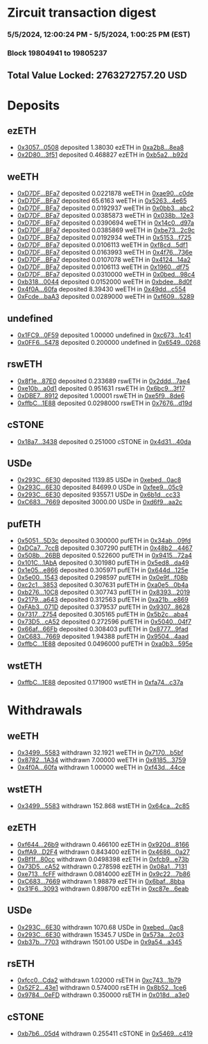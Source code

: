 # Zircuit transaction digest
### 5/5/2024, 12:00:24 PM - 5/5/2024, 1:00:25 PM (EST)
### Block 19804941 to 19805237

## Total Value Locked: 2763272757.20 USD

# Deposits
## ezETH
- [0x3057...0508](https://etherscan.io/address/0x3057D9cabE158B79004Fe3f55BCfa42923950508) deposited 1.38030 ezETH in [0xa2b8...8ea8](https://etherscan.io/tx/0x3057D9cabE158B79004Fe3f55BCfa42923950508)
- [0x2D80...3f51](https://etherscan.io/address/0x2D808FE20525ccb17643F12F3F05767C89Eb3f51) deposited 0.468827 ezETH in [0xb5a2...b92d](https://etherscan.io/tx/0x2D808FE20525ccb17643F12F3F05767C89Eb3f51)
## weETH
- [0xD7DF...BFa7](https://etherscan.io/address/0xD7DF7E085214743530afF339aFC420c7c720BFa7) deposited 0.0221878 weETH in [0xae90...c0de](https://etherscan.io/tx/0xD7DF7E085214743530afF339aFC420c7c720BFa7)
- [0xD7DF...BFa7](https://etherscan.io/address/0xD7DF7E085214743530afF339aFC420c7c720BFa7) deposited 65.6163 weETH in [0x5263...4e65](https://etherscan.io/tx/0xD7DF7E085214743530afF339aFC420c7c720BFa7)
- [0xD7DF...BFa7](https://etherscan.io/address/0xD7DF7E085214743530afF339aFC420c7c720BFa7) deposited 0.0192937 weETH in [0x0bb3...abc2](https://etherscan.io/tx/0xD7DF7E085214743530afF339aFC420c7c720BFa7)
- [0xD7DF...BFa7](https://etherscan.io/address/0xD7DF7E085214743530afF339aFC420c7c720BFa7) deposited 0.0385873 weETH in [0x038b...12e3](https://etherscan.io/tx/0xD7DF7E085214743530afF339aFC420c7c720BFa7)
- [0xD7DF...BFa7](https://etherscan.io/address/0xD7DF7E085214743530afF339aFC420c7c720BFa7) deposited 0.0390694 weETH in [0x14c0...d97a](https://etherscan.io/tx/0xD7DF7E085214743530afF339aFC420c7c720BFa7)
- [0xD7DF...BFa7](https://etherscan.io/address/0xD7DF7E085214743530afF339aFC420c7c720BFa7) deposited 0.0385869 weETH in [0xbe73...2c9c](https://etherscan.io/tx/0xD7DF7E085214743530afF339aFC420c7c720BFa7)
- [0xD7DF...BFa7](https://etherscan.io/address/0xD7DF7E085214743530afF339aFC420c7c720BFa7) deposited 0.0192934 weETH in [0x5153...f725](https://etherscan.io/tx/0xD7DF7E085214743530afF339aFC420c7c720BFa7)
- [0xD7DF...BFa7](https://etherscan.io/address/0xD7DF7E085214743530afF339aFC420c7c720BFa7) deposited 0.0106113 weETH in [0xf8cd...5df1](https://etherscan.io/tx/0xD7DF7E085214743530afF339aFC420c7c720BFa7)
- [0xD7DF...BFa7](https://etherscan.io/address/0xD7DF7E085214743530afF339aFC420c7c720BFa7) deposited 0.0163993 weETH in [0x4f76...736e](https://etherscan.io/tx/0xD7DF7E085214743530afF339aFC420c7c720BFa7)
- [0xD7DF...BFa7](https://etherscan.io/address/0xD7DF7E085214743530afF339aFC420c7c720BFa7) deposited 0.0107078 weETH in [0x4124...14a2](https://etherscan.io/tx/0xD7DF7E085214743530afF339aFC420c7c720BFa7)
- [0xD7DF...BFa7](https://etherscan.io/address/0xD7DF7E085214743530afF339aFC420c7c720BFa7) deposited 0.0106113 weETH in [0x1960...df75](https://etherscan.io/tx/0xD7DF7E085214743530afF339aFC420c7c720BFa7)
- [0xD7DF...BFa7](https://etherscan.io/address/0xD7DF7E085214743530afF339aFC420c7c720BFa7) deposited 0.0310000 weETH in [0x0bed...98c4](https://etherscan.io/tx/0xD7DF7E085214743530afF339aFC420c7c720BFa7)
- [0xb318...0044](https://etherscan.io/address/0xb318D09b97be2cd7743913C80ce6F7501F0E0044) deposited 0.0152000 weETH in [0xbdee...8d0f](https://etherscan.io/tx/0xb318D09b97be2cd7743913C80ce6F7501F0E0044)
- [0x4f0A...60fa](https://etherscan.io/address/0x4f0A9C530f9a8759A867CA4f56236E81905c60fa) deposited 8.39430 weETH in [0x49dd...c554](https://etherscan.io/tx/0x4f0A9C530f9a8759A867CA4f56236E81905c60fa)
- [0xFcde...baA3](https://etherscan.io/address/0xFcde4d9d908e3FD21781f3f5F08ac722a33EbaA3) deposited 0.0289000 weETH in [0xf609...5289](https://etherscan.io/tx/0xFcde4d9d908e3FD21781f3f5F08ac722a33EbaA3)
## undefined
- [0x1FC9...0F59](https://etherscan.io/address/0x1FC9be0D336AFfa7478aa91149DA494fC2a40F59) deposited 1.00000 undefined in [0xc673...1c41](https://etherscan.io/tx/0x1FC9be0D336AFfa7478aa91149DA494fC2a40F59)
- [0x0FF6...5478](https://etherscan.io/address/0x0FF679e2F18A446a4F491104571B4B98F0A75478) deposited 0.200000 undefined in [0x6549...0268](https://etherscan.io/tx/0x0FF679e2F18A446a4F491104571B4B98F0A75478)
## rswETH
- [0x8f1e...87E0](https://etherscan.io/address/0x8f1e160124a203a86CAFD998a1F6Cf85Ac3887E0) deposited 0.233689 rswETH in [0x2ddd...7ae4](https://etherscan.io/tx/0x8f1e160124a203a86CAFD998a1F6Cf85Ac3887E0)
- [0xe10b...a0d1](https://etherscan.io/address/0xe10bd2BC35C60b3804274c94D4f9481e0FCBa0d1) deposited 0.951631 rswETH in [0x6bc9...3f17](https://etherscan.io/tx/0xe10bd2BC35C60b3804274c94D4f9481e0FCBa0d1)
- [0xDBE7...8912](https://etherscan.io/address/0xDBE7B14316FA2F00d1C9587A8934a9C1a0588912) deposited 1.00001 rswETH in [0xe5f9...8de6](https://etherscan.io/tx/0xDBE7B14316FA2F00d1C9587A8934a9C1a0588912)
- [0xffbC...1E88](https://etherscan.io/address/0xffbC8901Df1568c6580287ad6c16Ac5509511E88) deposited 0.0298000 rswETH in [0x7676...d19d](https://etherscan.io/tx/0xffbC8901Df1568c6580287ad6c16Ac5509511E88)
## cSTONE
- [0x18a7...3438](https://etherscan.io/address/0x18a7f79cBE1EAB2B8d3F37c2851ea2ab65503438) deposited 0.251000 cSTONE in [0x4d31...40da](https://etherscan.io/tx/0x18a7f79cBE1EAB2B8d3F37c2851ea2ab65503438)
## USDe
- [0x293C...6E30](https://etherscan.io/address/0x293C6937D8D82e05B01335F7B33FBA0c8e256E30) deposited 1139.85 USDe in [0xebed...0ac8](https://etherscan.io/tx/0x293C6937D8D82e05B01335F7B33FBA0c8e256E30)
- [0x293C...6E30](https://etherscan.io/address/0x293C6937D8D82e05B01335F7B33FBA0c8e256E30) deposited 84699.0 USDe in [0xfee9...05c9](https://etherscan.io/tx/0x293C6937D8D82e05B01335F7B33FBA0c8e256E30)
- [0x293C...6E30](https://etherscan.io/address/0x293C6937D8D82e05B01335F7B33FBA0c8e256E30) deposited 93557.1 USDe in [0x6b1d...cc33](https://etherscan.io/tx/0x293C6937D8D82e05B01335F7B33FBA0c8e256E30)
- [0xC683...7669](https://etherscan.io/address/0xC68304E439E04b0eA0C0C07A021a26bF708F7669) deposited 3000.00 USDe in [0xd6f9...aa2c](https://etherscan.io/tx/0xC68304E439E04b0eA0C0C07A021a26bF708F7669)
## pufETH
- [0x5051...5D3c](https://etherscan.io/address/0x50512168Bf0bA7d3799284eEf087469E357b5D3c) deposited 0.300000 pufETH in [0x34ab...09fd](https://etherscan.io/tx/0x50512168Bf0bA7d3799284eEf087469E357b5D3c)
- [0xDCa7...7ccB](https://etherscan.io/address/0xDCa7d5370EaD98De1fD60F2108890D99D28F7ccB) deposited 0.307290 pufETH in [0x48b2...4467](https://etherscan.io/tx/0xDCa7d5370EaD98De1fD60F2108890D99D28F7ccB)
- [0x508b...26BB](https://etherscan.io/address/0x508b0907701dFad406Bc80e7833Fd60E267e26BB) deposited 0.522600 pufETH in [0x9415...72a4](https://etherscan.io/tx/0x508b0907701dFad406Bc80e7833Fd60E267e26BB)
- [0x101C...1AbA](https://etherscan.io/address/0x101C8B92626C3Ab7bcFdae5adef21beb95e31AbA) deposited 0.301980 pufETH in [0x5ed8...da49](https://etherscan.io/tx/0x101C8B92626C3Ab7bcFdae5adef21beb95e31AbA)
- [0x1e05...e866](https://etherscan.io/address/0x1e05815d1F52d1F5FDEf068A70Bf689b419fe866) deposited 0.305971 pufETH in [0x644d...125e](https://etherscan.io/tx/0x1e05815d1F52d1F5FDEf068A70Bf689b419fe866)
- [0x5e00...1543](https://etherscan.io/address/0x5e00377AA4ba08b207d934aAB0289042De741543) deposited 0.298597 pufETH in [0x0e9f...f08b](https://etherscan.io/tx/0x5e00377AA4ba08b207d934aAB0289042De741543)
- [0xc2c1...3853](https://etherscan.io/address/0xc2c1039d6216e12F2C1408276008F2E95f103853) deposited 0.307631 pufETH in [0xa0e5...0b4a](https://etherscan.io/tx/0xc2c1039d6216e12F2C1408276008F2E95f103853)
- [0xb276...10C8](https://etherscan.io/address/0xb276319B2EC92e176f661a9f116A19A255e710C8) deposited 0.307743 pufETH in [0x8393...2019](https://etherscan.io/tx/0xb276319B2EC92e176f661a9f116A19A255e710C8)
- [0x2179...a643](https://etherscan.io/address/0x2179cadFa33e391ACbd0CCB93ACD1d88cAD1a643) deposited 0.312563 pufETH in [0xa21b...e869](https://etherscan.io/tx/0x2179cadFa33e391ACbd0CCB93ACD1d88cAD1a643)
- [0xFAb3...071D](https://etherscan.io/address/0xFAb3Ef2Bd4d120cB180482cA16820C64EB26071D) deposited 0.379537 pufETH in [0x9307...8628](https://etherscan.io/tx/0xFAb3Ef2Bd4d120cB180482cA16820C64EB26071D)
- [0x7317...2754](https://etherscan.io/address/0x7317568C3a9a869877739D5c586d2102e0Dd2754) deposited 0.305165 pufETH in [0x5b2c...aba4](https://etherscan.io/tx/0x7317568C3a9a869877739D5c586d2102e0Dd2754)
- [0x73D5...cA52](https://etherscan.io/address/0x73D5130A23A0D7E211bFF54C0d67b2A15518cA52) deposited 0.272596 pufETH in [0x5040...04f7](https://etherscan.io/tx/0x73D5130A23A0D7E211bFF54C0d67b2A15518cA52)
- [0x66af...66Fb](https://etherscan.io/address/0x66afCFcCEf34478b9Ab5D4364c8921068FeB66Fb) deposited 0.308403 pufETH in [0x8777...9fad](https://etherscan.io/tx/0x66afCFcCEf34478b9Ab5D4364c8921068FeB66Fb)
- [0xC683...7669](https://etherscan.io/address/0xC68304E439E04b0eA0C0C07A021a26bF708F7669) deposited 1.94388 pufETH in [0x9504...4aad](https://etherscan.io/tx/0xC68304E439E04b0eA0C0C07A021a26bF708F7669)
- [0xffbC...1E88](https://etherscan.io/address/0xffbC8901Df1568c6580287ad6c16Ac5509511E88) deposited 0.0496000 pufETH in [0xa0b3...595e](https://etherscan.io/tx/0xffbC8901Df1568c6580287ad6c16Ac5509511E88)
## wstETH
- [0xffbC...1E88](https://etherscan.io/address/0xffbC8901Df1568c6580287ad6c16Ac5509511E88) deposited 0.171900 wstETH in [0xfa74...c37a](https://etherscan.io/tx/0xffbC8901Df1568c6580287ad6c16Ac5509511E88)
# Withdrawals
## weETH
- [0x3499...5583](https://etherscan.io/address/0x349937Ad5dB113cFE177FEf8f9031878eb255583) withdrawn 32.1921 weETH in [0x7170...b5bf](https://etherscan.io/tx/0x349937Ad5dB113cFE177FEf8f9031878eb255583)
- [0x8782...1A34](https://etherscan.io/address/0x87828B2F0c97E03eff9eb5bCED20f33d20941A34) withdrawn 7.00000 weETH in [0x8185...3759](https://etherscan.io/tx/0x87828B2F0c97E03eff9eb5bCED20f33d20941A34)
- [0x4f0A...60fa](https://etherscan.io/address/0x4f0A9C530f9a8759A867CA4f56236E81905c60fa) withdrawn 1.00000 weETH in [0xf43d...44ce](https://etherscan.io/tx/0x4f0A9C530f9a8759A867CA4f56236E81905c60fa)
## wstETH
- [0x3499...5583](https://etherscan.io/address/0x349937Ad5dB113cFE177FEf8f9031878eb255583) withdrawn 152.868 wstETH in [0x64ca...2c85](https://etherscan.io/tx/0x349937Ad5dB113cFE177FEf8f9031878eb255583)
## ezETH
- [0xf644...26b9](https://etherscan.io/address/0xf644c49dEcBE12129e408C58dd938F68d6dC26b9) withdrawn 0.466100 ezETH in [0x920d...8166](https://etherscan.io/tx/0xf644c49dEcBE12129e408C58dd938F68d6dC26b9)
- [0xffA9...D2F4](https://etherscan.io/address/0xffA952AC4A5781B87A3E1040760C10d7bD90D2F4) withdrawn 0.843400 ezETH in [0x4686...0a27](https://etherscan.io/tx/0xffA952AC4A5781B87A3E1040760C10d7bD90D2F4)
- [0xBf1f...80cc](https://etherscan.io/address/0xBf1f2eBb55b66b4fa3bD9dFA13E74687Fb7080cc) withdrawn 0.0498398 ezETH in [0xfcb9...e73b](https://etherscan.io/tx/0xBf1f2eBb55b66b4fa3bD9dFA13E74687Fb7080cc)
- [0x73D5...cA52](https://etherscan.io/address/0x73D5130A23A0D7E211bFF54C0d67b2A15518cA52) withdrawn 0.278598 ezETH in [0x08a1...7131](https://etherscan.io/tx/0x73D5130A23A0D7E211bFF54C0d67b2A15518cA52)
- [0xe713...fcFF](https://etherscan.io/address/0xe7135C5fbd769E19A4203a84088ABC9E2f1AfcFF) withdrawn 0.0814000 ezETH in [0x9c22...7b86](https://etherscan.io/tx/0xe7135C5fbd769E19A4203a84088ABC9E2f1AfcFF)
- [0xC683...7669](https://etherscan.io/address/0xC68304E439E04b0eA0C0C07A021a26bF708F7669) withdrawn 1.98879 ezETH in [0x6baf...8bba](https://etherscan.io/tx/0xC68304E439E04b0eA0C0C07A021a26bF708F7669)
- [0x31F6...3093](https://etherscan.io/address/0x31F62Ba948A554B97050fB8438a21e5B1BC13093) withdrawn 0.898700 ezETH in [0xc87e...6eab](https://etherscan.io/tx/0x31F62Ba948A554B97050fB8438a21e5B1BC13093)
## USDe
- [0x293C...6E30](https://etherscan.io/address/0x293C6937D8D82e05B01335F7B33FBA0c8e256E30) withdrawn 1070.68 USDe in [0xebed...0ac8](https://etherscan.io/tx/0x293C6937D8D82e05B01335F7B33FBA0c8e256E30)
- [0x293C...6E30](https://etherscan.io/address/0x293C6937D8D82e05B01335F7B33FBA0c8e256E30) withdrawn 15345.7 USDe in [0x573a...2c03](https://etherscan.io/tx/0x293C6937D8D82e05B01335F7B33FBA0c8e256E30)
- [0xb37b...7703](https://etherscan.io/address/0xb37bd44861692E51BF2c6bB0FCa2b8F433aE7703) withdrawn 1501.00 USDe in [0x9a54...a345](https://etherscan.io/tx/0xb37bd44861692E51BF2c6bB0FCa2b8F433aE7703)
## rsETH
- [0xfcc0...Cda2](https://etherscan.io/address/0xfcc001BC1db0Db6Fec6cb5c664B39b3A2224Cda2) withdrawn 1.02000 rsETH in [0xc743...1b79](https://etherscan.io/tx/0xfcc001BC1db0Db6Fec6cb5c664B39b3A2224Cda2)
- [0x52F2...43e1](https://etherscan.io/address/0x52F2f08e65c5Aa6071734F3AB50495be318d43e1) withdrawn 0.574000 rsETH in [0x8b52...1ce6](https://etherscan.io/tx/0x52F2f08e65c5Aa6071734F3AB50495be318d43e1)
- [0x9784...0eFD](https://etherscan.io/address/0x9784b651B8518213f113943d71F0548C51890eFD) withdrawn 0.350000 rsETH in [0x018d...a3e0](https://etherscan.io/tx/0x9784b651B8518213f113943d71F0548C51890eFD)
## cSTONE
- [0xb7b6...05d4](https://etherscan.io/address/0xb7b6FDe7504aC7949BBE43a3d20CD707713e05d4) withdrawn 0.255411 cSTONE in [0x5469...c419](https://etherscan.io/tx/0xb7b6FDe7504aC7949BBE43a3d20CD707713e05d4)
